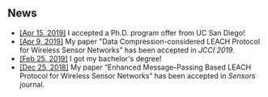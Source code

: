 ## News
* <u>[Apr 15, 2019]</u> I accepted a Ph.D. program offer from UC San Diego!
* <u>[Apr 9, 2019]</u> My paper "Data Compression-considered LEACH Protocol for Wireless Sensor Networks” has been accepted in *JCCI 2019*.
* <u>[Feb 25, 2019]</u> I got my bachelor's degree!
* <u>[Dec 25, 2018]</u> My paper “Enhanced Message-Passing Based LEACH Protocol for Wireless Sensor Networks” has been accepted in *Sensors* journal.